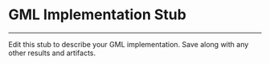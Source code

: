 # GML Implementation Stub
----------
Edit this stub to describe your GML implementation. Save along with any other results and artifacts.